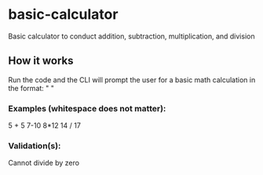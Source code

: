 # basic-calculator
Basic calculator to conduct addition, subtraction, multiplication, and division

## How it works
Run the code and the CLI will prompt the user for a basic math calculation in the format:
"<number> <operator> <number>"

### Examples (whitespace does not matter):
5 + 5
7-10
8*12
14 / 17

### Validation(s):
Cannot divide by zero
